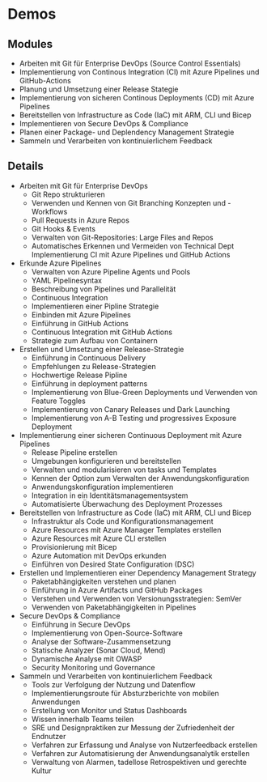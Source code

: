 # Demos

## Modules

-   Arbeiten mit Git für Enterprise DevOps (Source Control Essentials)
-   Implementierung von Continous Integration (CI) mit Azure Pipelines und GitHub-Actions
-   Planung und Umsetzung einer Release Stategie
-   Implementierung von sicheren Continous Deployments (CD) mit Azure Pipelines
-   Bereitstellen von Infrastructure as Code (IaC) mit ARM, CLI und Bicep
-   Implementieren von Secure DevOps & Compliance
-   Planen einer Package- und Deplendency Management Strategie
-   Sammeln und Verarbeiten von kontinuierlichem Feedback

## Details

-   Arbeiten mit Git für Enterprise DevOps
    -   Git Repo strukturieren
    -   Verwenden und Kennen von Git Branching Konzepten und -Workflows
    -   Pull Requests in Azure Repos
    -   Git Hooks & Events
    -   Verwalten von Git-Repositories: Large Files and Repos
    -   Automatisches Erkennen und Vermeiden von Technical Dept
        Implementierung CI mit Azure Pipelines und GitHub Actions
-   Erkunde Azure Pipelines
    -   Verwalten von Azure Pipeline Agents und Pools
    -   YAML Pipelinesyntax
    -   Beschreibung von Pipelines und Parallelität
    -   Continuous Integration
    -   Implementieren einer Pipline Strategie
    -   Einbinden mit Azure Pipelines
    -   Einführung in GitHub Actions
    -   Continuous Integration mit GitHub Actions
    -   Strategie zum Aufbau von Containern
-   Erstellen und Umsetzung einer Release-Strategie
    -   Einführung in Continuous Delivery
    -   Empfehlungen zu Release-Strategien
    -   Hochwertige Release Pipline
    -   Einführung in deployment patterns
    -   Implementierung von Blue-Green Deployments und Verwenden von Feature Toggles
    -   Implementierung von Canary Releases und Dark Launching
    -   Implementierung von A-B Testing und progressives Exposure Deployment
-   Implementierung einer sicheren Continuous Deployment mit Azure Pipelines
    -   Release Pipeline erstellen
    -   Umgebungen konfigurieren und bereitstellen
    -   Verwalten und modularisieren von tasks und Templates
    -   Kennen der Option zum Verwalten der Anwendungskonfiguration
    -   Anwendungskonfiguration implementieren
    -   Integration in ein Identitätsmanagementsystem
    -   Automatisierte Überwachung des Deployment Prozesses
- Bereitstellen von Infrastructure as Code (IaC) mit ARM, CLI und Bicep
    - Infrastruktur als Code und Konfigurationsmanagement
    - Azure Resources mit Azure Manager Templates erstellen
    - Azure Resources mit Azure CLI erstellen
    - Provisionierung mit Bicep
    - Azure Automation mit DevOps erkunden
    - Einführen von Desired State Configuration (DSC)
- Erstellen und Implementieren einer Dependency Management Strategy
    - Paketabhängigkeiten verstehen und planen
    - Einführung in Azure Artifacts und GitHub Packages
    - Verstehen und Verwenden von Versionungsstrategien: SemVer
    - Verwenden von Paketabhängigkeiten in Pipelines
- Secure DevOps & Compliance
    - Einführung in Secure DevOps
    - Implementierung von Open-Source-Software
    - Analyse der Software-Zusammensetzung
    - Statische Analyzer (Sonar Cloud, Mend)
    - Dynamische Analyse mit OWASP
    - Security Monitoring und Governance
- Sammeln und Verarbeiten von kontinuierlichem Feedback
    - Tools zur Verfolgung der Nutzung und Datenflow
    - Implementierungsroute für Absturzberichte von mobilen Anwendungen
    - Erstellung von Monitor und Status Dashboards
    - Wissen innerhalb Teams teilen
    - SRE und Designpraktiken zur Messung der Zufriedenheit der Endnutzer
    - Verfahren zur Erfassung und Analyse von Nutzerfeedback erstellen
    - Verfahren zur Automatisierung der Anwendungsanalytik erstellen
    - Verwaltung von Alarmen, tadellose Retrospektiven und gerechte Kultur
